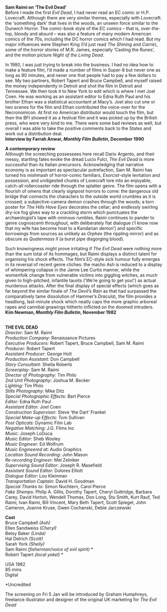 
**Sam Raimi on ‘The Evil Dead’**  
Before I made the first _Evil Dead_, I had never read an EC comic or H.P. Lovecraft. Although there are very similar themes, especially with Lovecraft: the ‘something dark’ that lives in the woods, an unseen force similar to the Dunwich Horror. The comic-book style of the EC comics – that is, over-the-top, bloody and absurd – was also a feature of many modern American comics of the 70s, including the DC horror comics which I had read. But my major influences were Stephen King (I’d just read _The Shining_ and _Carrie_), some of the horror stories of M.R. James, especially ‘Casting the Runes’, and the motion picture _Night of the Living Dead_.

In 1980, I was just trying to break into the business. I had no idea how to make a feature film, I’d made a number of films in Super-8 but never one as long as 90 minutes, and never one that people had to pay a few dollars to see. My two partners, Robert Tapert and Bruce Campbell, and myself raised the money independently in Detroit and shot the film in Detroit and Tennessee. We then took it to New York to edit which is where I met Joel Coen. He was working as an assistant editor to Edna Ruth Paul and his brother Ethan was a statistical accountant at Macy’s. Joel also cut one or two scenes for the film and Ethan contributed the voice-over for the Necronomicon. At first no American distributor would touch the film, but then the BFI showed it as a festival film and it was picked up by the British press, who were very kind to me. There were some bad reviews as well, but overall I was able to take the positive comments back to the States and work out a distribution deal.  
**Interview by Farrah Anwar, _Monthly Film Bulletin_, December 1990**

**A contemporary review**  
Although the screeching possessees here recall Dario Argento, and their messy, startling fates evoke the dread Lucio Fulci, _The Evil Dead_ is more successful than its Italian precursors. Acknowledging that narrative economy is as important as spectacular putrefaction, Sam M. Raimi has turned his mishmash of horror-comic familiars, _Exorcist_-style levitation and possession, and undigested chunks of Lovecraft lore into an enjoyable, catch-all rollercoaster ride through the splatter genre. The film opens with a flourish of omens that clearly signpost horrors to come: the dangerous old bridge that connects the characters to the outside world crumbles as it is crossed; a subjective-camera demon crashes through the woods; a torn poster for _The Hills Have Eyes_ decorates the cellar; and endlessly swirling dry-ice fog gives way to a crackling storm which punctuates the archaeologist’s tape with ominous rumbles. Raimi continues to pander to genre cognoscenti throughout, with deliberately flat dialogue (‘I know now that my wife has become host to a Kandarian demon’) and specific borrowings from sources as unlikely as _Orphée_ (the rippling mirror) and as obscure as _Quatermass II_ (a burst pipe disgorging blood).

Such knowingness might prove irritating if _The Evil Dead_ were nothing more than the sum total of its hommages, but Raimi displays a distinct talent for organising his shock effects. The film’s EC-style sick humour fully emerges in its reversal of recent genre cliches: the macho Ash is reduced to a display of whimpering collapse in the Jamie Lee Curtis manner, while the womenfolk change from vulnerable victims into giggling witches, as much given to high-pitched, infantile taunts (‘We’re going to get you!’) as actual murderous attacks. After the final display of special effects (which goes as far beyond the similar finale of _The Devil’s Rain_ as that had surpassed the comparatively tame dissolution of Hammer’s _Dracula_), the film provides a headlong, last-minute shock which neatly caps the more graphic arboreal rapes and cannibal gnawings hitherto inflicted on the doomed intruders.  
**Kim Newman, _Monthly Film Bulletin_, November 1982**
<br><br>

**THE EVIL DEAD**  
_Director:_ Sam M. Raimi  
_Production Company:_ Renaissance Pictures  
_Executive Producers:_ Robert Tapert,  Bruce Campbell, Sam M. Raimi  
_Producer:_ Robert Tapert  
_Assistant Producer:_ George Holt  
_Production Assistant:_ Don Campbell  
_Story Consultant:_ Sheila Roberts  
_Screenplay:_ Sam M. Raimi  
_Director of Photography:_ Tim Philo  
_2nd Unit Photography:_ Joshua M. Becker  
_Lighting:_ Tim Philo  
_Stills Photography:_ Mike Ditz  
_Special Photographic Effects:_ Bart Pierce  
_Editor:_ Edna Ruth Paul  
_Assistant Editor:_ Joel Coen  
_Construction Supervisor:_ Steve ‘the Dart’ Frankel  
_Special Make-up Effects:_ Tom Sullivan  
_Post Opticals:_ Dynamic Film Lab  
_Negative Matching:_ J.G. Films Inc  
_Music:_ Joseph LoDuca  
_Music Editor:_ Sheb Wooley  
_Music Engineer:_ Ed Wolfrum  
_Music Engineered at:_ Audio Graphics  
_Location Sound Recording:_ John Mason  
_Re-recording Engineer:_ Mel Zelniker  
_Supervising Sound Editor:_ Joseph R. Masefield  
_Assistant Sound Editor:_ Dolores Elliott  
_Dialogue Editor:_ Lou Kleinman  
_Transportation Captain:_ David H. Goodman  
_Special Thanks to:_ Simon Nuchtern, Carol Pierce  
_Fake Shemps:_ Philip A. Gillis, Dorothy Tapert, Cheryl Guttridge, Barbara Carey, David Horton, Wendell Thomas, Don Long, Stu Smith, Kurt Rauf, Ted Raimi, Ivan Raimi, Bill Vincent, Mary Beth Tapert, Scott Spiegel, John Cameron, Joanne Kruse, Gwen Cochanski, Debie Jarczewski  

**Cast**  
Bruce Campbell _(Ash)_  
Ellen Sandweiss _(Cheryl)_  
Betsy Baker _(Linda)_  
Hal Delrich _(Scott)_  
Sarah York _(Shelly)_  
Sam Raimi _(fisherman/voice of evil spirit)_ *  
Robert Tapert _(local yokel)_ *  

USA 1982  
85 mins  
Digital

*Uncredited

The screening on Fri 5 Jan will be introduced by Graham Humphreys, freelance illustrator and designer of the original UK marketing for  _The Evil Dead_
<br><br>
<!--stackedit_data:
eyJoaXN0b3J5IjpbLTIxMzExNjI4ODldfQ==
-->